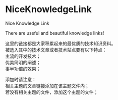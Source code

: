 NiceKnowledgeLink
=================

Nice Knowledge Link 

There are useful and beautiful knowledge links!

这里的链接都是大家积累起来的最优质的技术知识资料。    
被选入其中的技术文章或者技术站点要有以下特点：    
主流的开发技术；    
优美简明的阐述；    
事半功倍的效果；    

添加时请注意：    
相关主题的文章链接添加在该主题文件内；    
若没有相关主题的文件，添加这个主题的文件；    
